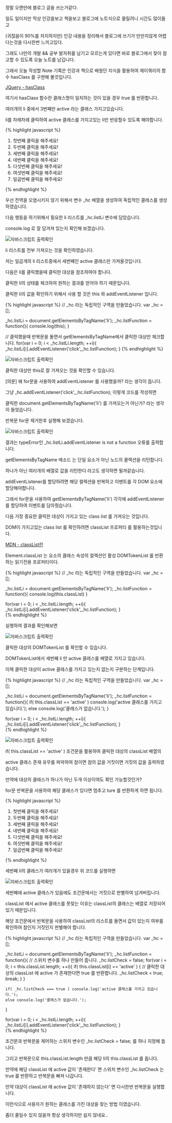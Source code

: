 <div class="box">
  <p>정말 오랜만에 블로그 글을 쓰는거같다.</p>
  <p>일도 일이지만 막상 인강을보고 책을보고 블로그에 노트식으로 올릴려니 시간도 많이들고</p>
  <p>(귀찮음이 90%를 차지하지만) 인강 내용을 정리해서 블로그에 쓰기가 만만치않게 어렵다는것을 다시한번 느끼고있다.</p>
  <p>그래도 나만의 개발 && 공부 발자취를 남기고 모르는게 있다면 바로 블로그에서 찾아 참고할 수 있도록 오늘 노트를 남깁니다.</p>
</div>

<div class="box">
  <p>그래서 오늘 작성할 Note 기록은 인강과 책으로 배웠던 지식을 활용하여 제이쿼리의 함수 hasClass 를 구현해 볼것입니다.</p>  
  <div class="pro-txt">
    <a href="https://api.jquery.com/hasclass/" target="_balnk">JQuery - hasClass</a>
    <p>여기서 hasClass 함수란 클래스명이 일치하는 것이 있을 경우 true 를 반환합니다.</p>
  </div>
  <p>여러개의 li 중에서 3번째만 active 라는 클래스 가지고있습니다.</p>
  <p>li를 차례차례 클릭하여 active 클래스를 가지고있는 li만 반응할수 있도록 해야합니다.</p>
</div>

<div class="box">
{% highlight javascript %}
<ol>
  <li>첫번째 클릭을 해주세요!</li>
  <li>두번째 클릭을 해주세요!</li>
  <li class="active">세번째 클릭을 해주세요!</li>
  <li>네번째 클릭을 해주세요!</li>
  <li>다섯번째 클릭을 해주세요!</li>
  <li>여섯번째 클릭을 해주세요!</li>
  <li>일곱번째 클릭을 해주세요!</li>
</ol>

<script>
  // _hc 라는 독립적인 구역을 만들었습니다.
  var _hc = [];

  _hc.listLi = document.getElementsByTagName('li');
  console.log(_hc.listLi)
</script>
{% endhighlight %}
<p>우선 전역을 오염시키지 않기 위해서 변수 _hc 배열을 생성하여 독립적인 클레스를 생성하였습니다.</p>
<p>다음 행동을 하기위해서 필요한 li 리스트를 _hc.listLi 변수에 담았습니다.</p>
<p>console.log 로 잘 담겨져 있는지 확인해 보겠습니다.</p>
<div class="img-box">
  <img src="{{ site.baseurl }}/static/img/post/2018-10-31-1.png" alt="자바스크립트 출력확인" />
</div>
<p>li 리스트를 전부 가져오는 것을 확인하였습니다.</p>
<p>저는 일곱개의 li 리스트중에서 세번째인 active 클래스만 가져올것입니다.</p>
</div>

<div class="box">
  <p>다음은 li를 클릭했을때 클릭한 대상을 참조하여야 합니다.</p>
  <p>클릭한 li의 상태를 체크하여 원하는 결과를 얻어야 하기 때문입니다.</p>
  <p>클릭한 li의 값을 확인하기 위해서 사용 할 것은 this 와 addEventListener 입니다.</p>
  
{% highlight javascript %}
// _hc 라는 독립적인 구역을 만들었습니다.
var _hc 		 = [];

_hc.listLi 		 = document.getElementsByTagName('li');
_hc.listFunction = function(){
	console.log(this);
}

// 클릭했을때 반복문을 돌면서 getElementsByTagName에서 클릭한 대상만 체크합니다.
for(var i = 0; i < _hc.listLi.length; ++i){
	_hc.listLi[i].addEventListener('click',_hc.listFunction);
}
{% endhighlight %}
<div class="img-box">
  <img src="{{ site.baseurl }}/static/img/post/2018-10-31-2.png" alt="자바스크립트 출력확인" />
</div>
<p>클릭한 대상만 this로 잘 가져오는 것을 확인할 수 있습니다.</p>
<p>[의문] 왜 for문을 사용하여 addEventListener 를 사용했을까? 라는 생각이 듭니다.</p>
<p>그냥 _hc.addEventListener('click',_hc.listFunction); 이렇게 코드를 작성하면</p>
<p>클릭한 document.getElementsByTagName('li') 를 가져오는거 아닌가? 라는 생각이 들었습니다.</p>
<p>반복문 for문 제거한후 실행해 보겠습니다.</p>
<div class="img-box">
  <img src="{{ site.baseurl }}/static/img/post/2018-10-31-3.png" alt="자바스크립트 출력확인" />
</div>
<p>결과는 typeError인  _hc.listLi.addEventListener is not a function 오류를 출력합니다.</p>
<p>getElementsByTagName 메소드 는 단일 요소가 아닌 노드의 콜렉션을 리턴합니다.</p>
<p>하나가 아닌 여러개의 배열로 값을 리턴한다 라고도 생각하면 될꺼같습니다.</p>
<p>addEventListener를 할당하려면 해당 컬렉션을 반복하고 이벤트를 각 DOM 요소에 할당해야합니다.</p>
<p>그래서 for문을 사용하여 getElementsByTagName('li') 각각에 addEventListener를 할당하여 이벤트를 담아줬습니다.</p>
</div>

<div class="box">
  <p>다음 가장 중요한 클릭한 대상이 가지고 있는 class list 를 가져오는 것입니다.</p>
  <p>DOM이 가지고있는 class list 를 확인하려면 classList 프로퍼티 를 활용하는것입니다.</p>
<div class="pro-txt">
  <a href="https://developer.mozilla.org/ko/docs/Web/API/Element/classList" target="_balnk">MDN - classList란</a>
  <p>Element.classList 는 요소의 클래스 속성의 컬렉션인 활성 DOMTokenList 를 반환하는 읽기전용 프로퍼티이다.</p>
</div>
{% highlight javascript %}
// _hc 라는 독립적인 구역을 만들었습니다.
var _hc 		 = [];

_hc.listLi 		 = document.getElementsByTagName('li');
_hc.listFunction = function(){
	console.log(this.classList)
}

for(var i = 0; i < _hc.listLi.length; ++i){
	_hc.listLi[i].addEventListener('click',_hc.listFunction);
}	
{% endhighlight %}
<p>실행하여 결과를 확인해보면</p>
<div class="img-box">
  <img src="{{ site.baseurl }}/static/img/post/2018-10-31-4.png" alt="자바스크립트 출력확인" />
</div>
<p>클릭한 대상의 DOMTokenList 를 확인할 수 있습니다.</p>
<p>DOMTokenList에서 세번째 li 만 active 클레스를 배열로 가지고 있습니다.</p>
<p>이제 클릭한 대상이 active 클레스를 가지고 있는지 없는지 구분하는 단계입니다.</p>
</div>

<div class="box">
{% highlight javascript %}
// _hc 라는 독립적인 구역을 만들었습니다.
var _hc 		 = [];

_hc.listLi 		 = document.getElementsByTagName('li');
_hc.listFunction = function(){
	if( this.classList == 'active' ) console.log('active 클래스를 가지고 있습니다.');
	else console.log('클래스가 없습니다.');
}

for(var i = 0; i < _hc.listLi.length; ++i){
	_hc.listLi[i].addEventListener('click',_hc.listFunction);
}	
{% endhighlight %}
<div class="img-box">
  <img src="{{ site.baseurl }}/static/img/post/2018-10-31-5.png" alt="자바스크립트 출력확인" />
</div>
<p>if( this.classList == 'active' ) 조건문을 활용하여 클릭한 대상의 classList 배열의</p>
<p>active 클래스 존재 유무를 파악하여 참이면 참의 값을 거짓이면 거짓의 값을 출력하였습니다.</p>
</div>

<div class="box">
	<p>만약에 대상의 클래스가 하나가 아닌 두개 이상이여도 확인 가능할것인가?</p>
	<p>for문 반복문을 사용하여 해당 클래스가 있다면 멈추고 ture 를 반환하게 하면 됩니다.</p>
{% highlight javascript %}
<ol>
  <li>첫번째 클릭을 해주세요!</li>
  <li>두번째 클릭을 해주세요!</li>
  <li class="boom active shoot">세번째 클릭을 해주세요!</li>
  <li>네번째 클릭을 해주세요!</li>
  <li>다섯번째 클릭을 해주세요!</li>
  <li>여섯번째 클릭을 해주세요!</li>
  <li>일곱번째 클릭을 해주세요!</li>
</ol>
	
<script>
// _hc 라는 독립적인 구역을 만들었습니다.
var _hc 		 = [];

_hc.listLi 		 = document.getElementsByTagName('li');
_hc.listFunction = function(){
	if( this.classList == 'active' ) console.log('active 클래스를 가지고 있습니다.');
	else console.log('클래스가 없습니다.');
}

for(var i = 0; i < _hc.listLi.length; ++i){
	_hc.listLi[i].addEventListener('click',_hc.listFunction);
}	
</script>
{% endhighlight %}
<p>세번째 li의 클래스가 여러개가 있을경우 위 코드를 실행하면</p>
<div class="img-box">
  <img src="{{ site.baseurl }}/static/img/post/2018-10-31-5.png" alt="자바스크립트 출력확인" />
</div>
<p>세번째에 active 클래스가 있음에도 조건문에서는 거짓으로 판별하여 넘겨버립니다.</p>
<p>classList 에서 active 클래스를 못찾는 이유는 classList의 클래스는 배열로 저장되어 있기 때문입니다.</p>
<p>해당 조건문에서 반복문을 사용하여 classList의 리스트를 돌면서 값이 있는지 여부를 확인하여 참인지 거짓인지 판별해야 합니다.</p>
</div>

<div class="box">
{% highlight javascript %}
// _hc 라는 독립적인 구역을 만들었습니다.
var _hc 		  = [];

_hc.listLi 		  = document.getElementsByTagName('li');
_hc.listFunction  = function(){
	// 스위치 변수를 하나 만들어 줍니다.
	_hc.listCheck = false;
	for(var i = 0; i < this.classList.length; ++i){
		if( this.classList[i] == 'active' ) {
			// 클릭한 대상의 classList 에 active 가 존재한다면 true 를 반환합니다.
			_hc.listCheck = true;
			break;
		}
	}	
	
	if( _hc.listCheck === true ) console.log('active 클래스를 가지고 있습니다.');
	else console.log('클래스가 없습니다.');
}

for(var i = 0; i < _hc.listLi.length; ++i){
	_hc.listLi[i].addEventListener('click',_hc.listFunction);
}	
{% endhighlight %}
<p>조건문과 반복문을 제어하는 스위치 변수인 _hc.listCheck = false; 를 하나 지정해 둡니다.</p>
<p>그리고 반복문으로 this.classList.length 만큼 해당 li의 this.classList 를 돕니다.</p>
<p>만약에 해당 classList 에 active 값이 '존재한다' 면 스위치 변수인 _hc.listCheck 는 true 를 반환하고 반복문을 빠져 나갑니다.</p>
<p>만약 대상이  classList 에 active 값이 '존재하지 않는다' 면 다시한번 반복문을 실행합니다.</p>
<p>이런식으로 사용자가 원하는 클래스를 가진 대상을 찾는 방법 이였습니다.</p>
<p>좀더 줄일수 있지 않을까 항상 생각하지만 쉽지 않네요..</p>
</div>

